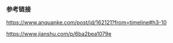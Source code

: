 

### 参考链接

https://www.anquanke.com/post/id/162121?from=timeline#h3-10

https://www.jianshu.com/p/6ba2bea1079e

